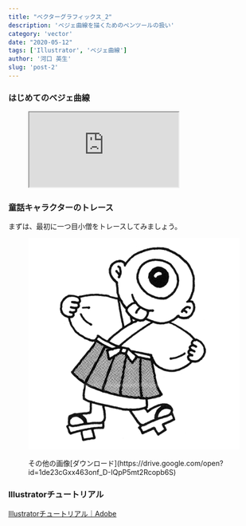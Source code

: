 ```yaml
---
title: "ベクターグラフィックス_2"
description: 'ベジェ曲線を描くためのペンツールの扱い'
category: 'vector'
date: "2020-05-12"
tags: ['Illustrator', 'ベジェ曲線']
author: '河口 英生'
slug: 'post-2'
---
```

<h3 class="title is-5" >はじめてのベジェ曲線</h3>
<figure class="is-fullwidth slide">
  <iframe src="https://drive.google.com/file/d/153uG-0BmGHF6Itzj1w6I_SA-dnR7NwHz/preview"></iframe>
</figure>

<h3 class="title is-5" >童話キャラクターのトレース</h3>
<p>まずは、最初に一つ目小僧をトレースしてみましょう。</p>
<figure class="is-fullwidth">

![一つ目小僧](../../images/oneEyed.png)

</figre>
その他の画像[ダウンロード](https://drive.google.com/open?id=1de23cGxx463onf_D-IQpP5mt2Rcopb6S)

</figure>
<h3 class="title is-5" >Illustratorチュートリアル</h3>
<p><a href="https://helpx.adobe.com/jp/illustrator/tutorials.html" >Illustratorチュートリアル｜Adobe</a></p>
